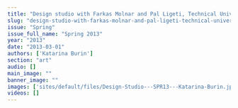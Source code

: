 ```yaml
---
title: "Design studio with Farkas Molnar and Pal Ligeti, Technical University Budapest, 1928"
slug: "design-studio-with-farkas-molnar-and-pal-ligeti-technical-university-budapest-1928"
issue: "Spring"
issue_full_name: "Spring 2013"
year: "2013"
date: "2013-03-01"
authors: ['Katarina Burin']
section: "art"
audio: []
main_image: ""
banner_image: ""
images: ['sites/default/files/Design-Studio---SPR13---Katarina-Burin.jpg']
videos: []
---
```

